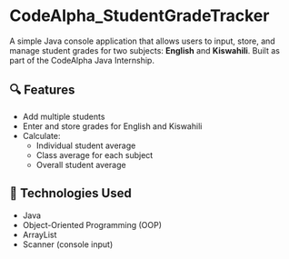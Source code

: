 # CodeAlpha_StudentGradeTracker

A simple Java console application that allows users to input, store, and manage student grades for two subjects: **English** and **Kiswahili**. Built as part of the CodeAlpha Java Internship.

## 🔍 Features

- Add multiple students
- Enter and store grades for English and Kiswahili
- Calculate:
  - Individual student average
  - Class average for each subject
  - Overall student average


## 📌 Technologies Used

- Java
- Object-Oriented Programming (OOP)
- ArrayList
- Scanner (console input)



